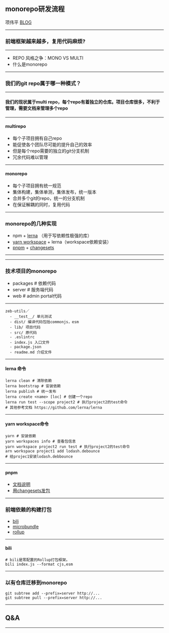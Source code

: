 
## monorepo研发流程

项伟平 [BLOG](https://brandonxiang.vercel.app/)

----

### 前端框架越来越多，复用代码麻烦?

----


- REPO 风格之争：MONO VS MULTI
- 什么是monorepo


----

### 我们的git repo属于哪一种模式？

----

#### 我们的现状属于multi repo，每个repo有着独立的仓库。项目仓库很多，不利于管理，需要文档来管理多个repo

----

#### multirepo

- 每个子项目拥有自己repo
- 能促使各个团队尽可能的提升自己的效率
- 但是每个repo需要的独立的git分支机制
- 冗余代码难以管理

----

#### monorepo

- 每个子项目拥有统一规范
- 集体构建，集体单测，集体发布，统一版本
- 合并多个git的repo，统一的分支机制
- 在保证解耦的同时，复用代码

----

### monorepo的几种实现

- npm + [lerna](https://github.com/lerna/lerna) （用于写依赖性极强的库）
- [yarn workspace](https://classic.yarnpkg.com/en/docs/cli/workspace/) + lerna（workspace依赖安装）
- [pnpm](https://pnpm.js.org/en/) + [changesets](https://www.npmjs.com/package/@changesets/cli)


----

<!-- .slide: data-background="white" data-background-image="https://keynote.vercel.app/img/lerna-multiwebpack.png" data-background-size="contain" -->

----

### 技术项目的monorepo

- packages # 依赖代码
- server # 服务端代码
- web # admin portal代码

----

```
zeb-utils／
  - __test__/ 单元测试
  - dist/ 编译代码包括commonjs，esm
  - lib/ 项目代码
  - src/ 原代码
  - .eslintrc
  - index.js 入口文件
  - package.json 
  - readme.md 介绍文件
```

----

#### lerna 命令

```shell
lerna clean # 清除依赖
lerna bootstrap # 安装依赖
lerna publish # 统一发布
lerna create <name> [loc] # 创建一个repo
lerna run test --scope project2 # 执行project2的test命令
# 其他参考文档 https://github.com/lerna/lerna
```

----

#### yarn workspace命令

```shell
yarn # 安装依赖
yarn workspaces info # 查看包信息
yarn workspace project2 run test # 执行project2的test命令
arn workspace project1 add lodash.debounce 
# 给projec1安装lodash.debbounce
```

----

#### pnpm

- [文档说明](https://pnpm.js.org/en/workspaces)
- [用changesets发包](https://pnpm.js.org/en/using-changesets)

----

### 前端依赖的构建打包

- [bili](https://github.com/egoist/bili)
- [microbundle](https://github.com/developit/microbundle)
- [rollup](https://rollupjs.org/)

----

#### bili

```shell
# bili是零配置的Rollup打包框架。
bili index.js --format cjs,esm
```

----

### 以有仓库迁移到monorepo

```shell
git subtree add --prefix=server http://...
git subtree pull --prefix=server http://...
```

----

## Q&A

----

